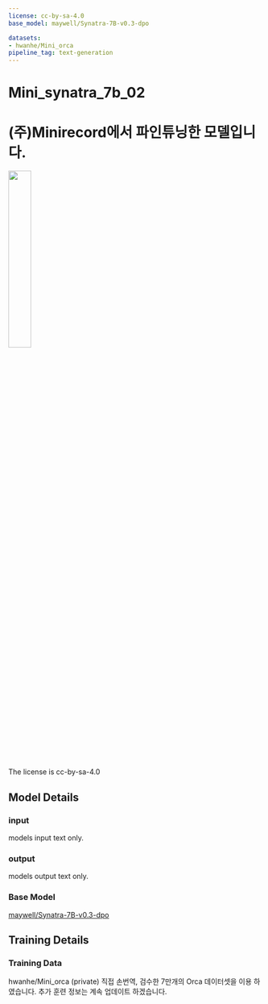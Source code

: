 ```yaml
---
license: cc-by-sa-4.0
base_model: maywell/Synatra-7B-v0.3-dpo

datasets:
- hwanhe/Mini_orca
pipeline_tag: text-generation
---
```

# Mini_synatra_7b_02
# (주)Minirecord에서 파인튜닝한 모델입니다.

<img src = "https://cdn-uploads.huggingface.co/production/uploads/64c1e30e2bac49787a998397/47NT3IZ6y-oNnB96_oJPJ.png" width="30%" height="30%">

The license is cc-by-sa-4.0

## Model Details

### input
models input text only.
### output
models output text only.
### Base Model
[maywell/Synatra-7B-v0.3-dpo](https://huggingface.co/maywell/Synatra-7B-v0.3-dpo)





## Training Details

### Training Data

hwanhe/Mini_orca (private)
직접 손번역, 검수한 7만개의 Orca 데이터셋을 이용 하였습니다.
추가 훈련 정보는 계속 업데이트 하겠습니다.
